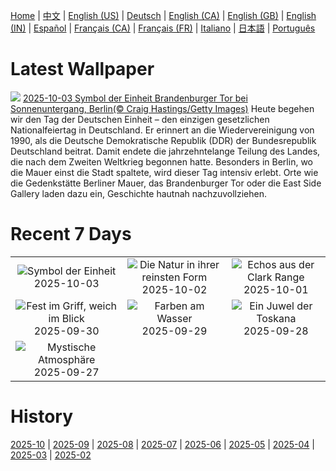 [Home](../README.md) | [中文](zh-CN.md) | [English (US)](en-US.md) | [Deutsch](de-DE.md) | [English (CA)](en-CA.md) | [English (GB)](en-GB.md) | [English (IN)](en-IN.md) | [Español](es-ES.md) | [Français (CA)](fr-CA.md) | [Français (FR)](fr-FR.md) | [Italiano](it-IT.md) | [日本語](ja-JP.md) | [Português](pt-BR.md)

# Latest Wallpaper
![](https://www.bing.com/th?id=OHR.BrandenburgGate_DE-DE4138430516_UHD.jpg)
[2025-10-03 Symbol der Einheit Brandenburger Tor bei Sonnenuntergang, Berlin(© Craig Hastings/Getty Images)](https://www.bing.com/th?id=OHR.BrandenburgGate_DE-DE4138430516_UHD.jpg)
Heute begehen wir den Tag der Deutschen Einheit – den einzigen gesetzlichen Nationalfeiertag in Deutschland. Er erinnert an die Wiedervereinigung von 1990, als die Deutsche Demokratische Republik (DDR) der Bundesrepublik Deutschland beitrat. Damit endete die jahrzehntelange Teilung des Landes, die nach dem Zweiten Weltkrieg begonnen hatte. Besonders in Berlin, wo die Mauer einst die Stadt spaltete, wird dieser Tag intensiv erlebt. Orte wie die Gedenkstätte Berliner Mauer, das Brandenburger Tor oder die East Side Gallery laden dazu ein, Geschichte hautnah nachzuvollziehen.

# Recent 7 Days
|  |  |  |
|:---:|:---:|:---:|
| ![](https://www.bing.com/th?id=OHR.BrandenburgGate_DE-DE4138430516_400x240.jpg "Symbol der Einheit") 2025-10-03 | ![](https://www.bing.com/th?id=OHR.OxbowBend_DE-DE1318690148_400x240.jpg "Die Natur in ihrer reinsten Form") 2025-10-02 | ![](https://www.bing.com/th?id=OHR.YosemiteClark_DE-DE1037605908_400x240.jpg "Echos aus der Clark Range") 2025-10-01 |
| ![](https://www.bing.com/th?id=OHR.EucalyptusKoala_DE-DE1090162276_400x240.jpg "Fest im Griff, weich im Blick") 2025-09-30 | ![](https://www.bing.com/th?id=OHR.HoutenHouses_DE-DE0958725859_400x240.jpg "Farben am Wasser") 2025-09-29 | ![](https://www.bing.com/th?id=OHR.PienzaItaly_DE-DE0925604328_400x240.jpg "Ein Juwel der Toskana") 2025-09-28 |
| ![](https://www.bing.com/th?id=OHR.BerlinAutumn_DE-DE0881465418_400x240.jpg "Mystische Atmosphäre") 2025-09-27 |  |  |

# History
[2025-10](../archives/wallpaper/de-DE/w_2025_10.md) | [2025-09](../archives/wallpaper/de-DE/w_2025_09.md) | [2025-08](../archives/wallpaper/de-DE/w_2025_08.md) | [2025-07](../archives/wallpaper/de-DE/w_2025_07.md) | [2025-06](../archives/wallpaper/de-DE/w_2025_06.md) | [2025-05](../archives/wallpaper/de-DE/w_2025_05.md) | [2025-04](../archives/wallpaper/de-DE/w_2025_04.md) | [2025-03](../archives/wallpaper/de-DE/w_2025_03.md) | [2025-02](../archives/wallpaper/de-DE/w_2025_02.md)
